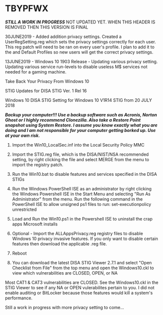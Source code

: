 # TBYPFWX
*****STILL A WORK IN PROGRESS*****  NOT UPDATED YET.  WHEN THIS HEADER IS REMOVED THEN THIS VERSION IS FINAL

30JUNE2019 - Added addition privacy settings.  Created a UserRegSetting.reg which sets the privacy settings correctly for each user.  This reg patch will need to be ran on every user's profile.  I plan to add it to the and Default Profiles so new users will get the correct privacy settings.

13JUNE2019 - Windows 10 1903 Release - Updating various privacy setting. Updating various service run-levels to disable useless M$ services not needed for a gaming machine.


Take Back Your Privacy From Windows 10

STIG Updates for DISA STIG Ver. 1 Rel 16

Windows 10 DISA STIG Setting for Windows 10 V1R14 STIG from 20 JULY 2018

***Backup your computer!!!  Use a backup software such as Acronis, Norton Ghost or I highly recommend Clonezilla.  Also take a Restore Point snapshot using System Restore.  I assume you know exactly what you are doing and I am not responsible for your computer getting borked up.  Use at your own risk.***

1)  Import the Win10_LocalSec.inf into the Local Security Policy MMC

2)  Import the STIG.reg file, which is the DISA/NIST/NSA recommended setting, by right clicking the file and select MERGE from the menu to import the registry patch.

3) Run the Win10.bat to disable features and services specified in the DISA STIGs

4) Run the Windows PowerShell ISE as an administrator by right clicking the Windows Powershell ISE in the Start Menu and selecting "Run As Administrator" from the menu.
Run the following command in the PowerShell ISE to allow unsigned ps1 files to run: set-executionpolicy unrestricted

5) Load and Run the Win10.ps1 in the Powershell ISE to uninstall the crap apps Microsoft installs

6) Optional - Import the ALLAppsPrivacy.reg registry files to disable Windows 10 privacy invasive features.  If you only want to disable certain features then download the applicable .reg file.

7) Reboot

8) You can download the latest DISA STIG Viewer 2.7.1 and select "Open Checklist from File" from the top menu and open the Windows10.ckl to view which vulnerabilities are CLOSED, OPEN, or NA

Most CAT1 & CAT3 vulnerabilities are CLOSED. See the Windows10.ckl in the STIG Viewer to see if any NA or OPEN vulerabilites pertain to you.  I did not enable auditing or BitLocker because those features would kill a system's performance.

Still a work in progress with more privacy setting to come...
